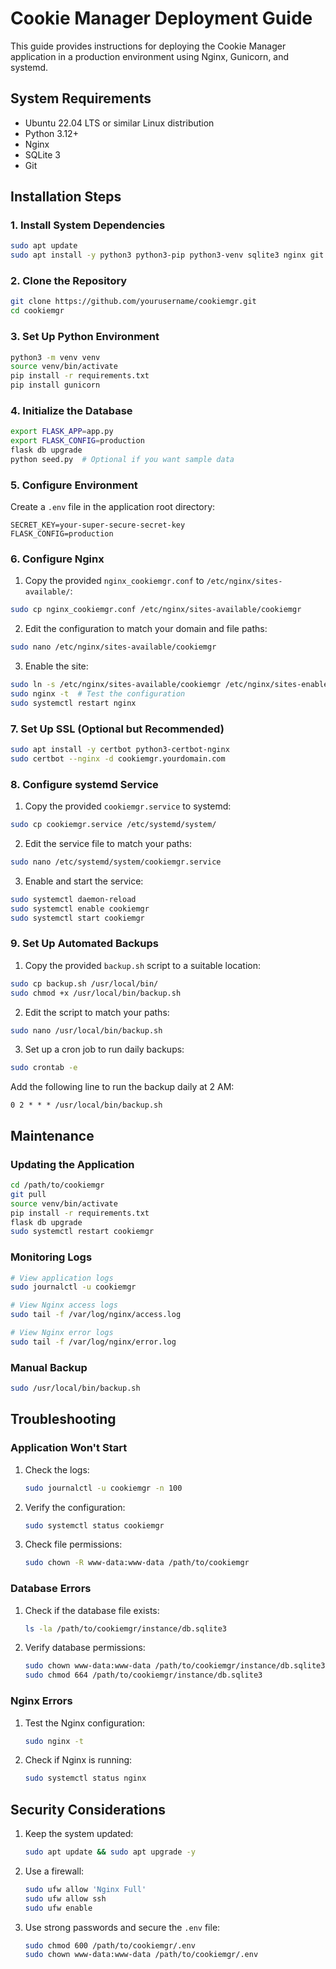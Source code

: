 # Cookie Manager Deployment Guide

This guide provides instructions for deploying the Cookie Manager application in a production environment using Nginx, Gunicorn, and systemd.

## System Requirements

- Ubuntu 22.04 LTS or similar Linux distribution
- Python 3.12+
- Nginx
- SQLite 3
- Git

## Installation Steps

### 1. Install System Dependencies

```bash
sudo apt update
sudo apt install -y python3 python3-pip python3-venv sqlite3 nginx git
```

### 2. Clone the Repository

```bash
git clone https://github.com/yourusername/cookiemgr.git
cd cookiemgr
```

### 3. Set Up Python Environment

```bash
python3 -m venv venv
source venv/bin/activate
pip install -r requirements.txt
pip install gunicorn
```

### 4. Initialize the Database

```bash
export FLASK_APP=app.py
export FLASK_CONFIG=production
flask db upgrade
python seed.py  # Optional if you want sample data
```

### 5. Configure Environment

Create a `.env` file in the application root directory:

```
SECRET_KEY=your-super-secure-secret-key
FLASK_CONFIG=production
```

### 6. Configure Nginx

1. Copy the provided `nginx_cookiemgr.conf` to `/etc/nginx/sites-available/`:

```bash
sudo cp nginx_cookiemgr.conf /etc/nginx/sites-available/cookiemgr
```

2. Edit the configuration to match your domain and file paths:

```bash
sudo nano /etc/nginx/sites-available/cookiemgr
```

3. Enable the site:

```bash
sudo ln -s /etc/nginx/sites-available/cookiemgr /etc/nginx/sites-enabled/
sudo nginx -t  # Test the configuration
sudo systemctl restart nginx
```

### 7. Set Up SSL (Optional but Recommended)

```bash
sudo apt install -y certbot python3-certbot-nginx
sudo certbot --nginx -d cookiemgr.yourdomain.com
```

### 8. Configure systemd Service

1. Copy the provided `cookiemgr.service` to systemd:

```bash
sudo cp cookiemgr.service /etc/systemd/system/
```

2. Edit the service file to match your paths:

```bash
sudo nano /etc/systemd/system/cookiemgr.service
```

3. Enable and start the service:

```bash
sudo systemctl daemon-reload
sudo systemctl enable cookiemgr
sudo systemctl start cookiemgr
```

### 9. Set Up Automated Backups

1. Copy the provided `backup.sh` script to a suitable location:

```bash
sudo cp backup.sh /usr/local/bin/
sudo chmod +x /usr/local/bin/backup.sh
```

2. Edit the script to match your paths:

```bash
sudo nano /usr/local/bin/backup.sh
```

3. Set up a cron job to run daily backups:

```bash
sudo crontab -e
```

Add the following line to run the backup daily at 2 AM:

```
0 2 * * * /usr/local/bin/backup.sh
```

## Maintenance

### Updating the Application

```bash
cd /path/to/cookiemgr
git pull
source venv/bin/activate
pip install -r requirements.txt
flask db upgrade
sudo systemctl restart cookiemgr
```

### Monitoring Logs

```bash
# View application logs
sudo journalctl -u cookiemgr

# View Nginx access logs
sudo tail -f /var/log/nginx/access.log

# View Nginx error logs
sudo tail -f /var/log/nginx/error.log
```

### Manual Backup

```bash
sudo /usr/local/bin/backup.sh
```

## Troubleshooting

### Application Won't Start

1. Check the logs:
   ```bash
   sudo journalctl -u cookiemgr -n 100
   ```

2. Verify the configuration:
   ```bash
   sudo systemctl status cookiemgr
   ```

3. Check file permissions:
   ```bash
   sudo chown -R www-data:www-data /path/to/cookiemgr
   ```

### Database Errors

1. Check if the database file exists:
   ```bash
   ls -la /path/to/cookiemgr/instance/db.sqlite3
   ```

2. Verify database permissions:
   ```bash
   sudo chown www-data:www-data /path/to/cookiemgr/instance/db.sqlite3
   sudo chmod 664 /path/to/cookiemgr/instance/db.sqlite3
   ```

### Nginx Errors

1. Test the Nginx configuration:
   ```bash
   sudo nginx -t
   ```

2. Check if Nginx is running:
   ```bash
   sudo systemctl status nginx
   ```

## Security Considerations

1. Keep the system updated:
   ```bash
   sudo apt update && sudo apt upgrade -y
   ```

2. Use a firewall:
   ```bash
   sudo ufw allow 'Nginx Full'
   sudo ufw allow ssh
   sudo ufw enable
   ```

3. Use strong passwords and secure the `.env` file:
   ```bash
   sudo chmod 600 /path/to/cookiemgr/.env
   sudo chown www-data:www-data /path/to/cookiemgr/.env
   ```
